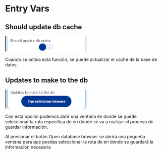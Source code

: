 # Entry Vars

## Should update db cache

![](../../../../.gitbook/assets/image%20%28370%29.png)

Cuando se activa esta función, se puede actualizar el caché de la base de datos

## Updates to make to the db

![](../../../../.gitbook/assets/image%20%28385%29.png)

Con esta opción podemos abrir una ventana en donde se puede seleccionar la ruta especifica de en donde se va a realizar el proceso de guardar información.

Al presionar el botón Open database browser se abrirá una pequeña ventana para que puedas seleccionar la ruta de en donde se guardará la información necesaria



